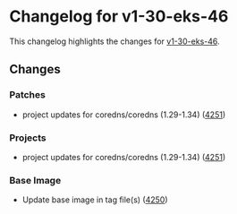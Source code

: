 # Changelog for v1-30-eks-46

This changelog highlights the changes for [v1-30-eks-46](https://github.com/aws/eks-distro/tree/v1-30-eks-46).

## Changes

### Patches
* project updates for coredns/coredns (1.29-1.34) ([4251](https://github.com/aws/eks-distro/pull/4251))

### Projects
* project updates for coredns/coredns (1.29-1.34) ([4251](https://github.com/aws/eks-distro/pull/4251))

### Base Image
* Update base image in tag file(s) ([4250](https://github.com/aws/eks-distro/pull/4250))

